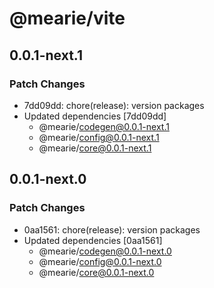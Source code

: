 # @mearie/vite

## 0.0.1-next.1

### Patch Changes

- 7dd09dd: chore(release): version packages
- Updated dependencies [7dd09dd]
  - @mearie/codegen@0.0.1-next.1
  - @mearie/config@0.0.1-next.1
  - @mearie/core@0.0.1-next.1

## 0.0.1-next.0

### Patch Changes

- 0aa1561: chore(release): version packages
- Updated dependencies [0aa1561]
  - @mearie/codegen@0.0.1-next.0
  - @mearie/config@0.0.1-next.0
  - @mearie/core@0.0.1-next.0
